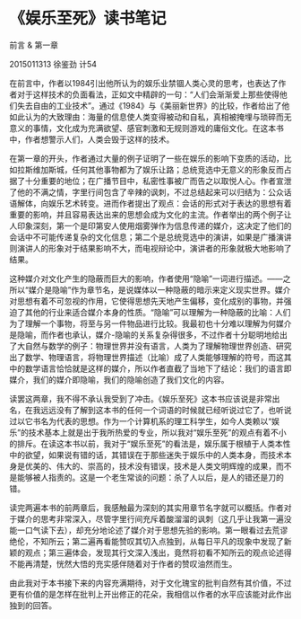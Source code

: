 # 《娱乐至死》读书笔记

前言 & 第一章

2015011313 徐鉴劲 计54




在前言中，作者以1984引出他所认为的娱乐业禁锢人类心灵的思考，也表达了作者对于这样技术的负面看法，正如文中精辟的一句：“人们会渐渐爱上那些使得他们失去自由的工业技术”。通过《1984》与《美丽新世界》的比较，作者给出了他如此认为的大致理由：海量的信息使人类变得被动和自私，真相被掩埋与琐碎而无意义的事情，文化成为充满欲望、感官刺激和无规则游戏的庸俗文化。在这本书中，作者想警示人们，人类会毁于这样的技术。

在第一章的开头，作者通过大量的例子证明了一些在娱乐的影响下变质的活动，比如拉斯维加斯城，任何其他事物都为了娱乐让路；总统竞选中无意义的形象反而占据了十分重要的地位；在广播节目中，私密性事被广而告之以取悦人心。作者宣泄了他的不满之情，字里行间包含了辛辣的讽刺，不过总结起来可以归结为：公众话语解体，向娱乐艺术转变。进而作者提出了观点：会话的形式对于表达的思想有着重要的影响，并且容易表达出来的思想会成为文化的主流。作者举出的两个例子让人印象深刻，第一个是印第安人使用烟雾弹作为信息传递的媒介，这决定了他们的会话中不可能传递复杂的文化信息；第二个是总统竞选中的演讲，如果是广播演讲则演讲人的形象对于结果影响不大，而电视辩论中，演讲者的形象就极大地影响了结果。

这种媒介对文化产生的隐蔽而巨大的影响，作者使用“隐喻”一词进行描述。——之所以“媒介是隐喻”作为章节名，是说媒体以一种隐蔽的暗示来定义现实世界。媒介对思想有着不可忽视的作用，它使得思想先天地产生偏移，变化成别的事物，并强迫了其他的行业来适合媒介本身的性质。“隐喻”可以理解为一种隐蔽的比喻：人们为了理解一个事物，将至与另一件物品进行比较。我最初也十分难以理解为何媒介是隐喻，而作者也承认，媒介-隐喻的关系复杂得很多，不过作者十分聪明地给出了大自然与数学的例子：物理世界并没有语言，人类为了理解物理世界创造、研究出了数学、物理语言，将物理世界描述（比喻）成了人类能够理解的符号，而这其中的数学语言恰恰就是这样的媒介，所以作者直截了当地下了结论：我们的语言即媒介，我们的媒介即隐喻，我们的隐喻创造了我们文化的内容。

读罢这两章，我不得不承认我受到了冲击。《娱乐至死》这本书应该说是非常出名，在我远远没有了解到这本书的任何一个词语的时候就已经听说过它了，也听说过以它书名为代表的思想。作为一个计算机系的理工科学生，如今人类赖以“娱乐”的技术基本上就是出于我所热爱的专业，所以我对“娱乐至死”的观点有着不小的排斥。在读这本书以前，我对于“娱乐至死”的看法是，娱乐属于根植于人类本性中的欲望，如果说有错的话，其错误在于那些迷失于娱乐中的人类本身，而技术本身是优美的、伟大的、崇高的，技术没有错误，技术是人类文明辉煌的成果，而不是能够被人指责的。这是一个老生常谈的问题：杀了人以后，是人的错还是刀的错。

读完两遍本书的前两章后，我感触最为深刻的其实用章节名字就可以概括。作者对于媒介的思考非常深入，尽管字里行间充斥着酸溜溜的讽刺（这几乎让我第一遍没能一口气读下去），却充分地论述了媒介对于思想先验的影响。第一眼看过去荒谬绝伦，不知所云；第二遍再看能赞叹其切入点独到，从每日平凡的现象中发现了新颖的观点；第三遍体会，发现其行文深入浅出，竟然将初看不知所云的观点论述得不能再清楚，恍然大悟的充实感伴随着对于作者的赞叹油然而生。

由此我对于本书接下来的内容充满期待，对于文化瑰宝的批判自然有其价值，不过更有价值的是怎样在批判上开出修正的花朵，我相信以作者的水平应该能对此作出独到的回答。
